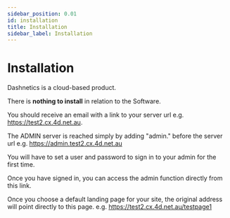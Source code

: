 ```yaml
---
sidebar_position: 0.01
id: installation
title: Installation
sidebar_label: Installation
---
```



# Installation


Dashnetics is a cloud-based product.

There is **nothing to install** in relation to the Software.

You should receive an email with a link to your server url e.g. https://test2.cx.4d.net.au.

The ADMIN server is reached simply by adding "admin." before the server url e.g. https://admin.test2.cx.4d.net.au

You will have to set a user and password to sign in to your admin for the first time.

Once you have signed in, you can access the admin function directly from this link.

Once you choose a default landing page for your site, the original address will point directly to this page. e.g. https://test2.cx.4d.net.au/testpage1

